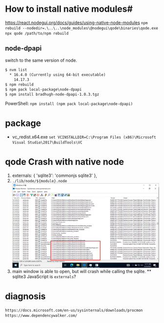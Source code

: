 # How to install native modules#
https://react.nodegui.org/docs/guides/using-native-node-modules
`npm rebuild --nodedir=.\..\..\node_modules\@nodegui\qode\binaries\qode.exe`
`npx qode /path/to/npm rebuild`

## node-dpapi
switch to the same version of node.
```
$ nvm list
  * 16.4.0 (Currently using 64-bit executable)
    14.17.3
$ npm rebuild
$ npm pack local-package\node-dpapi
$ npm install bradhugh-node-dpapi-1.0.3.tgz
```
PowerShell: `npm install (npm pack local-package\node-dpapi)`

# package
* vc_redist.x64.exe
`set VCINSTALLDIR=C:\Program Files (x86)\Microsoft Visual Studio\2017\BuildTools\VC`

# qode Crash with native node 
1. externals: { 'sqlite3': 'commonjs sqlite3' },
2. `./lib/node/${module}.node`
![](process-monitor.png)
3. main window is able to open, but will crash while calling the sqlite.
** sqlite3 JavaScript is `externals`?

# diagnosis
`https://docs.microsoft.com/en-us/sysinternals/downloads/procmon`
`https://www.dependencywalker.com/`
